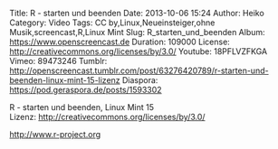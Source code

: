 Title: R - starten und beenden
Date: 2013-10-06 15:24
Author: Heiko
Category: Video
Tags: CC by,Linux,Neueinsteiger,ohne Musik,screencast,R,Linux Mint
Slug: R_starten_und_beenden
Album: https://www.openscreencast.de
Duration: 109000
License: http://creativecommons.org/licenses/by/3.0/
Youtube: 18PFLVZFKGA
Vimeo: 89473246
Tumblr: http://openscreencast.tumblr.com/post/63276420789/r-starten-und-beenden-linux-mint-15-lizenz
Diaspora: https://pod.geraspora.de/posts/1593302

R - starten und beenden, Linux Mint 15  
Lizenz: <http://creativecommons.org/licenses/by/3.0/>  
  
<http://www.r-project.org>

